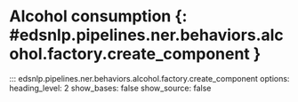 # Alcohol consumption {: #edsnlp.pipelines.ner.behaviors.alcohol.factory.create_component }

::: edsnlp.pipelines.ner.behaviors.alcohol.factory.create_component
    options:
        heading_level: 2
        show_bases: false
        show_source: false
